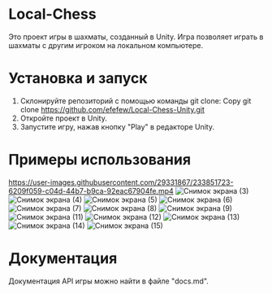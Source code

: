 # Local-Chess
Это проект игры в шахматы, созданный в Unity. Игра позволяет играть в шахматы с другим игроком на локальном компьютере.
# Установка и запуск
1.  Склонируйте репозиторий с помощью команды git clone: 
Copy git clone https://github.com/efefew/Local-Chess-Unity.git
2.  Откройте проект в Unity.
3.  Запустите игру, нажав кнопку "Play" в редакторе Unity.
# Примеры использования
https://user-images.githubusercontent.com/29331867/233851723-6209f059-c04d-44b7-b9ca-92eac67904fe.mp4
![Снимок экрана (3)](https://user-images.githubusercontent.com/29331867/224493597-61ab2cee-77e8-44b9-b634-2fd4a3d083dc.png)
![Снимок экрана (4)](https://user-images.githubusercontent.com/29331867/224493599-65c92712-6905-47ef-bea8-d90d7094fe57.png)
![Снимок экрана (5)](https://user-images.githubusercontent.com/29331867/224493601-56a68f4f-e829-4ea0-8569-d510aa9a1d20.png)
![Снимок экрана (6)](https://user-images.githubusercontent.com/29331867/224493603-93034beb-95a7-4c4d-8416-2b90759df27a.png)
![Снимок экрана (7)](https://user-images.githubusercontent.com/29331867/224493604-af190e64-a0ec-4a2e-bd3c-959c97257277.png)
![Снимок экрана (8)](https://user-images.githubusercontent.com/29331867/224493612-5d112111-1e16-4c9c-b2bb-69613b985128.png)
![Снимок экрана (9)](https://user-images.githubusercontent.com/29331867/224493613-c8de6b34-0a33-4132-aa26-01db280c97c1.png)
![Снимок экрана (11)](https://user-images.githubusercontent.com/29331867/224493615-c79534cf-62c0-43ed-a902-a72100969c87.png)
![Снимок экрана (12)](https://user-images.githubusercontent.com/29331867/224493618-d71fdbea-6b7c-4ac2-b4fb-a800fb6cba4c.png)
![Снимок экрана (13)](https://user-images.githubusercontent.com/29331867/224493621-ef7b1e3f-14b4-4a3b-a101-e74b51d78a88.png)
![Снимок экрана (14)](https://user-images.githubusercontent.com/29331867/224493624-1c5fe8ab-f437-444f-93e1-d06a53642be5.png)
![Снимок экрана (15)](https://user-images.githubusercontent.com/29331867/224493625-4ec974fe-59a1-48ac-a321-cd2e98a6fb3b.png)
# Документация
Документация API игры можно найти в файле "docs.md".
